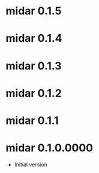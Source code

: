 # midar 0.1.5

# midar 0.1.4

# midar 0.1.3

# midar 0.1.2

# midar 0.1.1

# midar 0.1.0.0000

* Initial version


